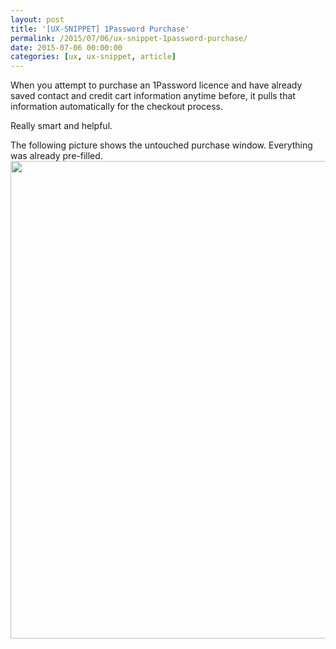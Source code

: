 ```yaml
---
layout: post
title: '[UX-SNIPPET] 1Password Purchase'
permalink: /2015/07/06/ux-snippet-1password-purchase/
date: 2015-07-06 00:00:00
categories: [ux, ux-snippet, article]
---
```


When you attempt to purchase an 1Password licence and have already saved contact and credit cart information anytime before, it pulls that information automatically for the checkout process.

Really smart and helpful.

The following picture shows the untouched purchase window. Everything was already pre-filled.
<img
  src="https://image.jimcdn.com/app/cms/image/transf/dimension=990x10000:format=png/path/se42d1516dcb4082b/image/i549e02271c588d2e/version/1436197037/image.png"
  width="990"
  height="764"
/>
